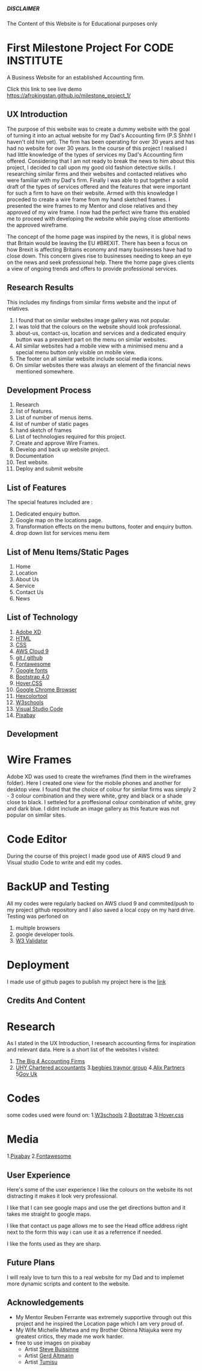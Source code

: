 ##### DISCLAIMER
The Content of this Website is for Educational purposes only 
# First Milestone Project For CODE INSTITUTE

A Business Website for an established Accounting firm.

Click this link to see live demo https://afrokingstan.github.io/milestone_project_1/

## UX Introduction
The purpose of this website was to create a dummy website with the goal of turning it into an actual website for my Dad's Accounting firm (P.S Shhh! I haven't old him yet). The firm has been operating for over 30 years and has had no website for over 30 years. 
In the course of this project I realised I had little knowledge of the types of services my Dad's Accounting firm offered. Considering that I am not ready to break the news to him about this project, I decided to call upon my good old fashion detective skills. I  researching similar firms and their websites and contacted relatives who were familiar with my Dad's firm. Finally I was able to put together a solid draft of the types of services offered and the features that were important for such a firm to have on their website. Armed with this knowledge I proceded to create a wire frame from my hand sketched frames. I presented the wire frames to my Mentor and close relatives and they approved of my wire frame. 
I now had the perfect wire frame this enabled me to proceed with developing the website while paying close attentionto the approved wireframe. 

The concept of the home page was inspired by the news, it is global news that Britain would be leaving the EU #BREXIT. There has been a focus on how  Brexit is affecting Britains economy and many businesses have had to close down. This concern gives rise to businesses needing to keep an eye on the news and seek professional help. There the home page gives clients a view of ongoing trends and offers to provide professional services.  

## Research Results
This includes my findings from similar firms website and the input of relatives.
1. I found that on similar websites image gallery was not popular.
2. I was told that the colours on the website should look professional.
3. about-us, contact-us, location and services and a dedicated enquiry button was a prevalent part on the menu on similar websites.
4. All similar websites had a mobile view with a minimised menu and a special menu button only visible on mobile view.
5. The footer on all similar website include social media icons. 
6. On similar websites there was always an element of the financial news mentioned somewhere.

## Development Process
1. Research
2. list of features.
3. List of number of menus items.
4. list of number of static pages
5. hand sketch of frames
6. List of technologies required for this project.
7. Create and approve Wire Frames.
8. Develop and back up website project.
9. Documentation
10. Test website.
11. Deploy and submit website

## List of Features
The special features included are :
1.  Dedicated enquiry button.
2.  Google map on the locations page.
3. Transformation effects on the menu buttons, footer and enquiry button.
4. drop down list for services menu item

## List of Menu Items/Static Pages
1. Home
2. Location
3. About Us
4. Service
5. Contact Us
6. News

## List of Technology
1. [Adobe XD](https://www.adobe.com/uk/products/xd.html?sdid=88X75SKR&mv=search&ef_id=CjwKCAiAws7uBRAkEiwAMlbZjk5lZ90hOLiWh2mW_7cciyxkHzVddxgPA_up8BZ2zvGRNKMSJ9TmbhoCG1gQAvD_BwE:G:s&s_kwcid=AL!3085!3!340667162873!e!!g!!adobe%20xd)
2. [HTML](https://developer.mozilla.org/en-US/docs/Web/HTML)
3. [CSS](https://developer.mozilla.org/en-US/docs/Web/CSS)
4. [AWS Cloud 9](https://aws.amazon.com/education/awseducate/)
5. [git / github](https://github.com/)
6. [Fontawesome](https://fontawesome.com/) 
7. [Google fonts](https://fonts.google.com/)
8. [Bootstrap 4.0](https://getbootstrap.com/)
9. [Hover.CSS](https://ianlunn.github.io/Hover/)
10. [Google Chrome Browser](https://www.google.co.uk/chrome/?brand=CHBD&gclid=CjwKCAiAws7uBRAkEiwAMlbZjq5bCmiXgWbsFfZ75RbP6VipacASJV-W5_YXyf16cIXn4m_VCCGHBBoCvcoQAvD_BwE&gclsrc=aw.ds)
11. [Hexcolortool](https://www.hexcolortool.com/)
12. [W3schools](https://www.w3schools.com/)
13. [Visual Studio Code](https://code.visualstudio.com/)
14. [Pixabay](https://pixabay.com/)

## Development
#  Wire Frames
Adobe XD was used to create the wireframes (find them in the wireframes folder). Here I created one view for the mobile phones and another for desktop view. I found that the choice of colour for similar firms was simply 2 - 3 colour combination and they were white, grey and black or a shade close to black. I setteled for a proffesional colour combination of white, grey and dark blue. I didnt include an image gallery as this feature was not popular on similar sites.

# Code Editor
During the course of this project I made good use of AWS cloud 9 and Visual studio Code to write and edit my codes. 

# BackUP and Testing
All my codes were regularly backed on AWS cluod 9 and commited/push to my project github repository and I also saved a local copy on my hard drive. 
Testing was perfoned on
1. multiple browsers
2. google developer tools.
3. [W3 Validator](https://validator.w3.org/)

# Deployment
I made use of github pages to publish my project here is the [link](https://afrokingstan.github.io/milestone_project_1/)

## Credits And Content
# Research
As I stated in the UX Introduction, I research accounting firms for inspiration and relevant data. Here is a short list of the websites I visited:
1. [The Big 4 Accounting Firms](https://big4accountingfirms.org/the-top-accounting-firms-in-the-world/)
2. [UHY Chartered accountants](https://www.uhy-uk.com/contact-us/)
3.[begbies traynor group](https://www.begbies-traynorgroup.com/contact)
4.[Alix Partners](https://www.alixpartners.com/)
5[Gov Uk](https://www.gov.uk/brexit?gclid=Cj0KCQjwl8XtBRDAARIsAKfwtxDcuNMNoga50CZfs6Cjd_YRlmuxkJEqcbPlB43Lnd-jw1vYWMYQfsgaAtNrEALw_wcB&gclsrc=aw.ds)

# Codes
some codes used were found on:
1.[W3schools](https://www.w3schools.com/bootstrap4/bootstrap_get_started.asp)
2.[Bootstrap](https://getbootstrap.com/docs/4.3/getting-started/introduction/)
3.[Hover.css](https://github.com/IanLunn/Hover)

# Media
1.[Pixabay](https://pixabay.com/)
2.[Fontawesome](https://fontawesome.com/) 


## User Experience
Here's some of the user experience
I like the colours on the website its not distracting it makes it look very professional.

I like that I can see google maps and use the get directions button and it takes me straight to google maps.

I like that contact  us page allows me to see the Head office address right next to the form this way i can use it as a referrence if needed.

I like the fonts used as they are sharp.

## Future Plans
I will realy love to turn this to a real website for my Dad and to implemet more dynamic scripts and content to the website.

## Acknowledgements
- My Mentor Reuben Ferrante was extremely supportive through out this project and he inspired the Location page which I am very proud of. 
- My Wife Michelle Mtetwa and my Brother Obinna Ntiajuka were my greatest critics, they made me work harder. 
- free to use images on pixabay
  - Artist [Steve Buissinne](https://pixabay.com/photos/savings-budget-investment-money-2789153/)
  - Artist [Gerd Altmann](https://pixabay.com/photos/business-information-accounting-3528035/)
  - Artist [Tumisu](https://pixabay.com/photos/audit-inspection-examination-4189560/)

